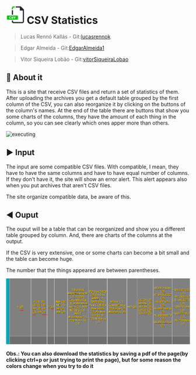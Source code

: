 # <img src="/imgs/CSV.png" width="50" height="50"> CSV Statistics

> Lucas Rennó Kallás - Git:[lucasrennok](https://github.com/lucasrennok/)

> Edgar Almeida - Git:[EdgarAlmeida1](https://github.com/EdgarAlmeida1/)

> Vitor Siqueira Lobão - Git:[vitorSiqueiraLobao](https://github.com/vitorSiqueiraLobao/)


## :1234: About it
This is a site that receive CSV files and return a set of statistics of them.
After uploading the archives you get a default table grouped by the first column of the CSV, you can also reorganize it by clicking on the buttons of the column's names.
At the end of the table there are buttons that show you some charts of the columns, they have the amount of each thing in the column, so you can see clearly which ones apper more than others.

![executing](/imgs/executing.gif)

## :arrow_forward: Input
The input are some compatible CSV files.
With compatible, I mean, they have to have the same columns and have to have equal number of columns. If they don't have it, the site will show an error alert. This alert appears also when you put archives that aren't CSV files.

The site organize compatible data, be aware of this.

## :arrow_backward: Ouput
The ouput will be a table that can be reorganized and show you a different table grouped by column.
And, there are charts of the columns at the output.

If the CSV is very extensive, one or some charts can become a bit small and the table can become huge.

The number that the things appeared are between parentheses.

![number of things](/imgs/tableNum.PNG)

**Obs.: You can also download the statistics by saving a pdf of the page(by clicking ctrl+p or just trying to print the page), but for some reason the colors change when you try to do it**
